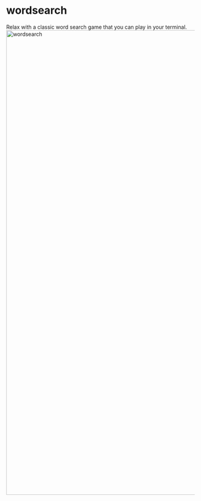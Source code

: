 # wordsearch

Relax with a classic word search game that you can play in your terminal.
<img width="1242" alt="wordsearch" src="https://user-images.githubusercontent.com/84298137/134200099-b836a87c-d194-4afe-8e44-988b73230246.png">
